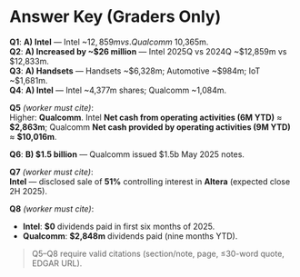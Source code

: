 # Answer Key (Graders Only)

**Q1**: **A) Intel** — Intel ~$12,859m vs. Qualcomm ~$10,365m.  
**Q2**: **A) Increased by ~\$26 million** — Intel 2025Q vs 2024Q ~\$12,859m vs \$12,833m.  
**Q3**: **A) Handsets** — Handsets ~\$6,328m; Automotive ~\$984m; IoT ~\$1,681m.  
**Q4**: **A) Intel** — Intel ~4,377m shares; Qualcomm ~1,084m.

**Q5** *(worker must cite)*:  
Higher: **Qualcomm**. Intel **Net cash from operating activities (6M YTD)** ≈ **\$2,863m**; Qualcomm **Net cash provided by operating activities (9M YTD)** ≈ **\$10,016m**.

**Q6**: **B) \$1.5 billion** — Qualcomm issued \$1.5b May 2025 notes.

**Q7** *(worker must cite)*:  
**Intel** — disclosed sale of **51%** controlling interest in **Altera** (expected close 2H 2025).

**Q8** *(worker must cite)*:  
- **Intel**: **\$0** dividends paid in first six months of 2025.  
- **Qualcomm**: **\$2,848m** dividends paid (nine months YTD).

> Q5–Q8 require valid citations (section/note, page, ≤30-word quote, EDGAR URL).
